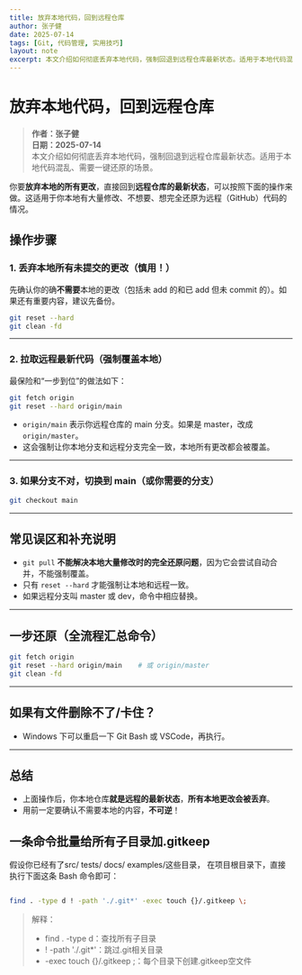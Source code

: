 ```yaml
---
title: 放弃本地代码，回到远程仓库
author: 张子健
date: 2025-07-14
tags: [Git, 代码管理, 实用技巧]
layout: note
excerpt: 本文介绍如何彻底丢弃本地代码，强制回退到远程仓库最新状态。适用于本地代码混乱、需要一键还原的场景。
---
```


# 放弃本地代码，回到远程仓库

> **作者：张子健**  
> **日期：2025-07-14**  
> 本文介绍如何彻底丢弃本地代码，强制回退到远程仓库最新状态。适用于本地代码混乱、需要一键还原的场景。


你要**放弃本地的所有更改**，直接回到**远程仓库的最新状态**，可以按照下面的操作来做。这适用于你本地有大量修改、不想要、想完全还原为远程（GitHub）代码的情况。

## **操作步骤**

### 1. **丢弃本地所有未提交的更改（慎用！）**

先确认你的确**不需要**本地的更改（包括未 add 的和已 add 但未 commit 的）。如果还有重要内容，建议先备份。

```bash
git reset --hard
git clean -fd
```

---

### 2. **拉取远程最新代码（强制覆盖本地）**

最保险和“一步到位”的做法如下：

```bash
git fetch origin
git reset --hard origin/main
```

* `origin/main` 表示你远程仓库的 main 分支。如果是 master，改成 `origin/master`。
* 这会强制让你本地分支和远程分支完全一致，本地所有更改都会被覆盖。

---

### 3. **如果分支不对，切换到 main（或你需要的分支）**

```bash
git checkout main
```

---

## **常见误区和补充说明**

* `git pull` **不能解决本地大量修改时的完全还原问题**，因为它会尝试自动合并，不能强制覆盖。
* 只有 `reset --hard` 才能强制让本地和远程一致。
* 如果远程分支叫 master 或 dev，命令中相应替换。

---

## **一步还原（全流程汇总命令）**

```bash
git fetch origin
git reset --hard origin/main    # 或 origin/master
git clean -fd
```

---

## **如果有文件删除不了/卡住？**

* Windows 下可以重启一下 Git Bash 或 VSCode，再执行。

---

## **总结**

* 上面操作后，你本地仓库**就是远程的最新状态**，**所有本地更改会被丢弃**。
* 用前一定要确认不需要本地的内容，**不可逆**！


## 一条命令批量给所有子目录加.gitkeep
假设你已经有了src/ tests/ docs/ examples/这些目录，
在项目根目录下，直接执行下面这条 Bash 命令即可：

```bash

find . -type d ! -path './.git*' -exec touch {}/.gitkeep \;
```
> 解释：
>  - find . -type d：查找所有子目录
>  - ! -path './.git*'：跳过.git相关目录
>  - -exec touch {}/.gitkeep \;：每个目录下创建.gitkeep空文件

